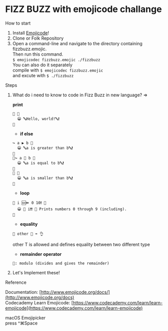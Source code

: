 # FIZZ BUZZ with emojicode challange

How to start

1. Install [Emojicode](http://www.emojicode.org/docs/guides/install.html)!
1. Clone or Folk Repository
1. Open a command-line and navigate to the directory containing fizzbuzz.emojic.  
   Then run this command.  
   `$ emojicodec fizzbuzz.emojic ./fizzbuzz`  
   You can also do it separately  
   compile with `$ emojicodec fizzbuzz.emojic`  
   and excute with `$ ./fizzbuzz`

Steps

1. What do i need to know to code in Fizz Buzz in new language? =>

   **print**

   ```
   🏁 🍇
     😀 🔤Hello, world!🔤❗️
   🍉
   ```

   - **if else**

   ```
   ↪️ a ▶️ b 🍇
     😀 🔤a is greater than b🔤❗️
   🍉
   🙅↪️ a 🙌 b 🍇
     😀 🔤a is equal to b🔤❗️
   🍉
   🙅 🍇
     😀 🔤a is smaller than b🔤❗️
   🍉
   ```

   - **loop**

   ```
   🔂 i 🆕⏩ 0 10❗️ 🍇
     😀 🔡 i❗️❗️ 💭 Prints numbers 0 through 9 (including).
   🍉
   ```

   - **equality**

   ```
   🙌 other 🔢 ➡️ 👌
   ```

   other T is allowed and defines equality between two different type

   - **remainder operator**

   ```
   🚮: modulo (divides and gives the remainder)
   ```

1. Let's Implement these!

Reference

Documentation: [http://www.emojicode.org/docs/](http://www.emojicode.org/docs)  
Codecademy Learn Emojicode: [https://www.codecademy.com/learn/learn-emojicode](https://www.codecademy.com/learn/learn-emojicode)

macOS Emojipicker  
press ^⌘Space
